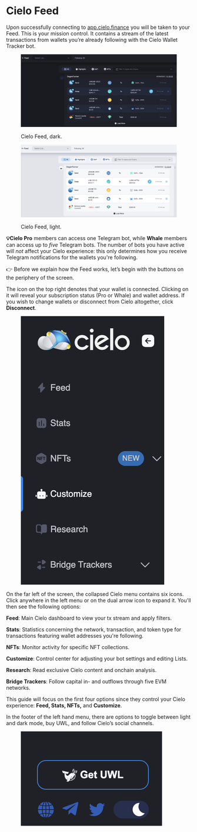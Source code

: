 # Cielo Feed

Upon successfully connecting to [app.cielo.finance](https://app.cielo.finance/) you will be taken to your Feed. This is your mission control. It contains a stream of the latest transactions from wallets you’re already following with the Cielo Wallet Tracker bot.

<figure><img src="../.gitbook/assets/Screenshot 2022-09-20 at 11.44.00 (1).png" alt=""><figcaption><p>Cielo Feed, dark.</p></figcaption></figure>

<figure><img src="../.gitbook/assets/Screenshot 2022-09-20 at 11.45.11.png" alt=""><figcaption><p>Cielo Feed, light.</p></figcaption></figure>

**💡Cielo Pro** members can access one Telegram bot, while **Whale** members can access up to _five_ Telegram bots. The number of bots you have active will _not_ affect your Cielo experience: this only determines how you receive Telegram notifications for the wallets you're following.

👉 Before we explain how the Feed works, let’s begin with the buttons on the periphery of the screen.

The icon on the top right denotes that your wallet is connected. Clicking on it will reveal your subscription status (Pro or Whale) and wallet address. If you wish to change wallets or disconnect from Cielo altogether, click **Disconnect**.

<figure><img src="../.gitbook/assets/Screenshot 2023-01-03 at 18.01.27.png" alt=""><figcaption></figcaption></figure>

On the far left of the screen, the collapsed Cielo menu contains six icons. Click anywhere in the left menu or on the dual arrow icon to expand it. You'll then see the following options:

**Feed**: Main Cielo dashboard to view your tx stream and apply filters.

**Stats**: Statistics concerning the network, transaction, and token type for transactions featuring wallet addresses you're following.

**NFTs**: Monitor activity for specific NFT collections.

**Customize**: Control center for adjusting your bot settings and editing Lists.

**Research**: Read exclusive Cielo content and onchain analysis.

**Bridge Trackers**: Follow capital in- and outflows through five EVM networks.

This guide will focus on the first four options since they control your Cielo experience: **Feed, Stats, NFTs,** and **Customize**.

In the footer of the left hand menu, there are options to toggle between light and dark mode, buy UWL, and follow Cielo’s social channels.

<figure><img src="../.gitbook/assets/social.png" alt=""><figcaption></figcaption></figure>
